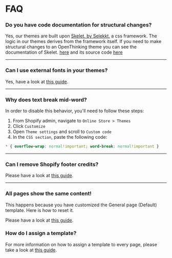 # FAQ

### Do you have code documentation for structural changes?

Yes, our themes are built upon [Skelet. by Selekkt.](https://selekkt.dk/skelet/v3/) a css framework. The logic in our themes derives from the framework itself. If you need to make structural changes to an OpenThinking theme you can see the documentation of Skelet. [here](https://selekkt.dk/skelet/v3/) and its source code [here](https://cdn.jsdelivr.net/gh/Selekkt/skelet@master/css/skelet.css)

---

### Can I use external fonts in your themes?

Yes, have a look at [this guide](snippets#add-custom-fonts).

---

### Why does text break mid-word?

In order to disable this behavior, you'll need to follow these steps: 

1. From Shopify admin, navigate to `Online Store > Themes`
1. Click `Customize`
1. Open `Theme settings` and scroll to `Custom code`
1. In the `CSS section`, paste the following code:

```css
* { overflow-wrap: normal!important; word-break: normal!important }
```
---

### Can I remove Shopify footer credits?

Please have a look at [this guide](snippets#remove-shopify-credits).

---

### All pages show the same content!
This happens because you have customized the General page (Default) template. Here is how to reset it.
 
Please have a look at [this guide](howto#revert-template).


### How do I assign a template?
For more information on how to assign a template to every page, please take a look at [this guide](howto#templates).
